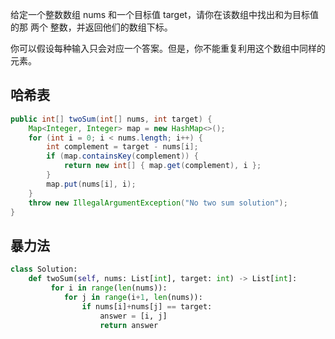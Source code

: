给定一个整数数组 nums 和一个目标值 target，请你在该数组中找出和为目标值的那 两个 整数，并返回他们的数组下标。  


你可以假设每种输入只会对应一个答案。但是，你不能重复利用这个数组中同样的元素。  


## 哈希表

```Java
public int[] twoSum(int[] nums, int target) {
    Map<Integer, Integer> map = new HashMap<>();
    for (int i = 0; i < nums.length; i++) {
        int complement = target - nums[i];
        if (map.containsKey(complement)) {
            return new int[] { map.get(complement), i };
        }
        map.put(nums[i], i);
    }
    throw new IllegalArgumentException("No two sum solution");
}
```

## 暴力法

```Python
class Solution:  
    def twoSum(self, nums: List[int], target: int) -> List[int]:  
         for i in range(len(nums)):  
            for j in range(i+1, len(nums)): 
                if nums[i]+nums[j] == target:
                    answer = [i, j]
                    return answer
```


